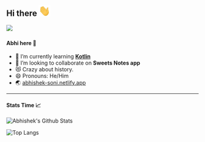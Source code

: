 ## Hi there <img src="https://raw.githubusercontent.com/AadityaJain-Dev/AadityaJain-Dev/main/wave.gif" width="30px">

![](https://komarev.com/ghpvc/?username=AbhiSoni786&color=green)

#### Abhi here 👦

- 🌱 I’m currently learning [**Kotlin**](https://kotlinlang.org/)
- 👯 I’m looking to collaborate on **Sweets Notes app**
- 😻 Crazy about history.
- 😄 Pronouns: He/Him
- 🌏 [abhishek-soni.netlify.app](abhishek-soni.netlify.app)

---
#### Stats Time 📈
![Abhishek's Github Stats](https://github-readme-stats.vercel.app/api?username=AbhiSoni786&hide=issue,contribs,prs&show_icons=true&theme=material-palenight&show_icons=true&count_private=true)

![Top Langs](https://github-readme-stats.vercel.app/api/top-langs/?username=AbhiSoni786&langs_count=8&layout=compact)

